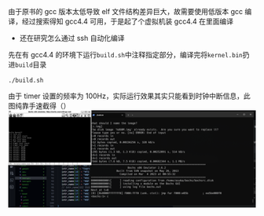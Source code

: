 由于原书的 gcc 版本太低导致 elf 文件结构差异巨大，故需要使用低版本 gcc 编译，经过搜索得知 gcc4.4 可用，于是起了个虚拟机装 gcc4.4 在里面编译
- 还在研究怎么通过 ssh 自动化编译

先在有 gcc4.4 的环境下运行`build.sh`中注释指定部分，编译完将`kernel.bin`扔进`build`目录

```shell
./build.sh
```
由于 timer 设置的频率为 100Hz，实际运行效果其实只能看到时钟中断信息，此图纯靠手速截得（）
![result](./img/result.png)
